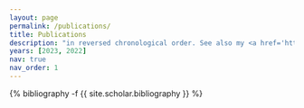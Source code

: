 ```yaml
---
layout: page
permalink: /publications/
title: Publications
description: "in reversed chronological order. See also my <a href='https://scholar.google.com/citations?user=pT7wBCYAAAAJ&sortby=pubdate' title='Google Scholar'>Google Scholar</a>."
years: [2023, 2022]
nav: true
nav_order: 1
---
```

<!-- _pages/publications.md -->
<div class="publications">

{% bibliography -f {{ site.scholar.bibliography }} %}

</div>
